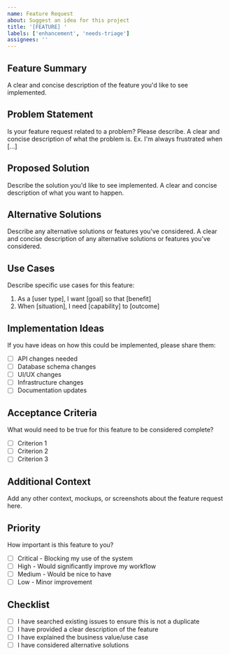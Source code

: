 ```yaml
---
name: Feature Request
about: Suggest an idea for this project
title: '[FEATURE] '
labels: ['enhancement', 'needs-triage']
assignees: ''
---
```


## Feature Summary
A clear and concise description of the feature you'd like to see implemented.

## Problem Statement
Is your feature request related to a problem? Please describe.
A clear and concise description of what the problem is. Ex. I'm always frustrated when [...]

## Proposed Solution
Describe the solution you'd like to see implemented.
A clear and concise description of what you want to happen.

## Alternative Solutions
Describe any alternative solutions or features you've considered.
A clear and concise description of any alternative solutions or features you've considered.

## Use Cases
Describe specific use cases for this feature:
1. As a [user type], I want [goal] so that [benefit]
2. When [situation], I need [capability] to [outcome]

## Implementation Ideas
If you have ideas on how this could be implemented, please share them:
- [ ] API changes needed
- [ ] Database schema changes
- [ ] UI/UX changes
- [ ] Infrastructure changes
- [ ] Documentation updates

## Acceptance Criteria
What would need to be true for this feature to be considered complete?
- [ ] Criterion 1
- [ ] Criterion 2
- [ ] Criterion 3

## Additional Context
Add any other context, mockups, or screenshots about the feature request here.

## Priority
How important is this feature to you?
- [ ] Critical - Blocking my use of the system
- [ ] High - Would significantly improve my workflow
- [ ] Medium - Would be nice to have
- [ ] Low - Minor improvement

## Checklist
- [ ] I have searched existing issues to ensure this is not a duplicate
- [ ] I have provided a clear description of the feature
- [ ] I have explained the business value/use case
- [ ] I have considered alternative solutions
